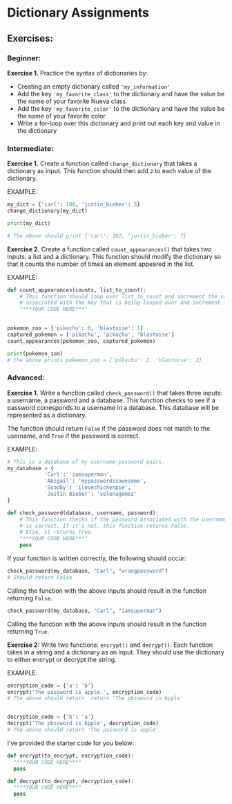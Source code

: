 # Dictionary Assignments


## Exercises:

### Beginner:
**Exercise 1.** Practice the syntax of dictionaries by:

* Creating an empty dictionary called `'my_information'`
* Add the key `'my_favorite_class'` to the dictionary and have the value be the name of your favorite Nueva class
* Add the key `'my_favorite_color'` to the dictionary and have the value be the name of your favorite color
* Write a for-loop over this dictionary and print out each key and value in the dictionary

### Intermediate:
**Exercise 1.** Create a function called `change_dictionary` that takes a dictionary as input. This function should then add `2` to each value of the dictionary.

EXAMPLE:

```python
my_dict = {'carl': 100, 'justin_bieber': 5}
change_dictionary(my_dict)

print(my_dict)

# The above should print {'carl': 102, 'justin_bieber': 7}
```

**Exercise 2.** Create a function called `count_appearances()` that takes two inputs: a list and a dictionary.  This function should modify the dictionary so that it counts the number of times an element appeared in the list.

EXAMPLE:

```python
def count_appearances(counts, list_to_count):
    # This function should loop over list_to_count and increment the value
    # associated with the key that is being looped over and increment it by one each time
    "***YOUR CODE HERE***"
   

pokemon_zoo = {'pikachu': 0, 'blastoise': 1}
captured_pokemon = ['pikachu', 'pikachu', 'blastoise']
count_appearances(pokemon_zoo, captured_pokemon)

print(pokemon_zoo)
# the above prints pokemon_zoo = {'pikachu': 2, 'blastoise': 2}
```

### Advanced:
**Exercise 1.** Write a function called `check_password()` that takes three inputs: a username, a password and a database. This function checks to see if a password corresponds to a username in a database. This database will be represented as a dictionary.

The function should return `False` if the password does not match to the username, and `True` if the password is correct.

EXAMPLE:

```python
# This is a database of my username-password pairs.
my_database = {
            'Carl': 'iamsuperman',
            'Abigail': 'mypasswordisawesome',
            'Scooby': 'ilovechickenpie',
            'Justin Bieber': 'selenagomez'
}

def check_password(database, username, password):
    # This function checks if the password associated with the username
    # is correct. If it's not, this function returns False.
    # Else, it returns True.
    "***YOUR CODE HERE***"
    pass
```

If your function is written correctly, the following should occur:

```python
check_password(my_database, "Carl", "wrongpassword")
# Should return False
```

Calling the function with the above inputs should result in the function returning `False`.


```python
check_password(my_database, "Carl", "iamsuperman")
```
Calling the function with the above inputs should result in the function returning `True`.


**Exercise 2:** Write two functions: `encrypt()` and `decrypt()`. Each function takes in a string and a dictionary as an input. They should use the dictionary to either encrypt or decrypt the string.


EXAMPLE:

```python
encryption_code = {'a': 'b'}
encrypt('The password is apple.', encryption_code)
# The above should return  return 'The pbssword is bpple'


decryption_code = {'b': 'a'}
decrypt('The pbssword is bpple', decryption_code)
# The above should return 'The password is apple'
```

I've provided the starter code for you below:

```python
def encrypt(to_encrypt, encryption_code):
  "***YOUR CODE HERE***"
  pass

def decrypt(to_decrypt, decryption_code):
  "***YOUR CODE HERE***"
  pass
```